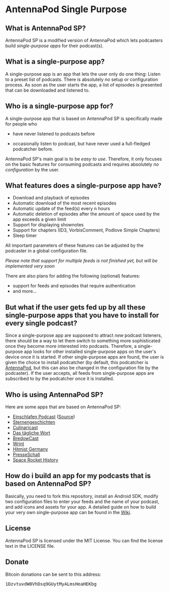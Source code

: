 # AntennaPod Single Purpose

## What is AntennaPod SP?

AntennaPod SP is a modified version of AntennaPod which lets podcasters build *single-purpose apps* for their podcast(s).

## What is a single-purpose app?

A single-purpose app is an app that lets the user only do one thing: Listen to a preset list of podcasts. There is absolutely *no* setup or configuration process. As soon as the user starts the app, a list of episodes is presented that can be downloaded and listened to.

## Who is a single-purpose app for?

A single-purpose app that is based on AntennaPod SP is specifically made for people who 

- have never listened to podcasts before

- occasionally listen to podcast, but have never used a full-fledged podcatcher before.

AntennaPod SP's main goal is to be *easy to use*. Therefore, it only focuses on the basic features for consuming podcasts and requires absolutely *no configuration* by the user.

## What features does a single-purpose app have?

- Download and playback of episodes
- Automatic download of the most recent episodes
- Automatic update of the feed(s) every n hours
- Automatic deletion of episodes after the amount of space used by the app exceeds a given limit
- Support for displaying shownotes
- Support for chapters (ID3, VorbisComment, Podlove Simple Chapters)
- Sleep timer

All important parameters of these features can be adjusted by the podcaster in a global configuration file.

*Please note that support for multiple feeds is not finished yet, but will be implemented very soon*

There are also plans for adding the following (optional) features:

- support for feeds and episodes that require authentication
- and more...



## But what if the user gets fed up by all these single-purpose apps that you have to install for every single podcast?

Since a single-purpose app are supposed to attract *new* podcast listeners, there should be a way to let them switch to something more sophisticated once they become more interested into podcasts. Therefore, a single-purpose app looks for other installed single-purpose apps on the user's device once it is started. If other single-purpose apps are found, the user is given the choice to install podcatcher (by default, this podcatcher is [AntennaPod](https://github.com/danieloeh/AntennaPod), but this can also be changed in the configuration file by the podcaster). If the user accepts, all feeds from single-purpose apps are subscribed to by the podcatcher once it is installed.

## Who is using AntennaPod SP?

Here are some apps that are based on AntennaPod SP:

- [Einschlafen Podcast](https://play.google.com/store/apps/details?id=de.danoeh.antennapodsp.einschlafenpodcast) ([Source](https://github.com/danieloeh/EinschlafenPodcastAndroidApp))
- [Sternengeschichten](https://play.google.com/store/apps/details?id=de.danoeh.antennapodsp.sternengeschichten)
- [Culinaricast](https://play.google.com/store/apps/details?id=de.danoeh.antennapodsp.culinaricast)
- [Das tägliche Wort](https://play.google.com/store/apps/details?id=de.danoeh.antennapodsp.daswort)
- [BredowCast](https://play.google.com/store/apps/details?id=de.danoeh.antennapodsp.bredowcast)
- [Wrint](https://play.google.com/store/apps/details?id=de.danoeh.antennapodsp.wrint)
- [Hitmist Germany](https://play.google.com/store/apps/details?id=de.danoeh.antennapodsp.hitmist)
- [PresseSchall](https://play.google.com/store/apps/details?id=de.danoeh.antennapodsp.presseschall)
- [Space Rocket History](https://play.google.com/store/apps/details?id=de.danoeh.antennapodsp.spacerockethistory)


## How do i build an app for my podcasts that is based on AntennaPod SP?


Basically, you need to fork this repository, install an Android SDK, modify two configuration files to enter your feeds and the name of your podcast, and add icons and assets for your app. A detailed guide on how to build your very own single-purpose app can be found in the [Wiki](https://github.com/danieloeh/AntennaPodSP/wiki/Building-AntennaPod-SP).


## License

AntennaPod SP is licensed under the MIT License. You can find the license text in the LICENSE file.


## Donate
  
Bitcoin donations can be sent to this address: <pre>1DzvtuvdW8VhDsq9GUytMyALmsHeaHEKbg</pre>

